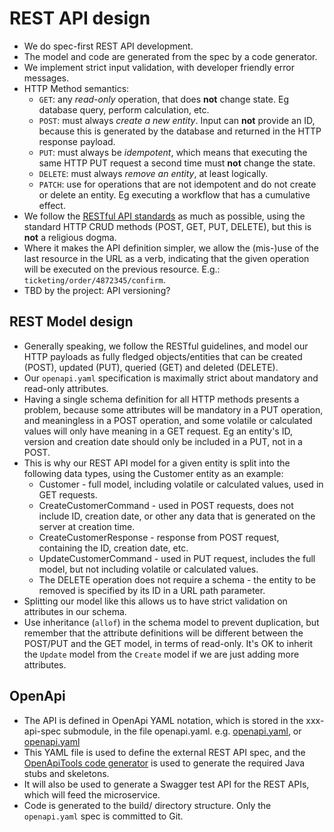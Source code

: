 # REST API design

- We do spec-first REST API development.
- The model and code are generated from the spec by a code generator.
- We implement strict input validation, with developer friendly error messages.
- HTTP Method semantics:
    - `GET`: any _read-only_ operation, that does **not** change state. Eg database query, perform calculation, etc.
    - `POST`: must always _create a new entity_. Input can **not** provide an ID, because this is generated by the
      database
      and returned in the HTTP response payload.
    - `PUT`: must always be _idempotent_, which means that executing the same HTTP PUT request a second time must
      **not** change the state.
    - `DELETE`: must always _remove an entity_, at least logically.
    - `PATCH`: use for operations that are not idempotent and do not create or delete an entity. Eg executing a workflow
      that has a cumulative effect.
- We follow the [RESTful API standards](https://aws.amazon.com/what-is/restful-api/) as much as possible, using the
  standard HTTP CRUD methods (POST, GET, PUT, DELETE), but this is **not** a religious dogma.
- Where it makes the API definition simpler, we allow the (mis-)use of the last resource in the URL as a verb,
  indicating that the given operation will be executed on the previous resource. E.g.:
  `ticketing/order/4872345/confirm`.
- TBD by the project: API versioning?

## REST Model design

- Generally speaking, we follow the RESTful guidelines, and model our HTTP payloads as fully fledged objects/entities
  that can be created (POST), updated (PUT), queried (GET) and deleted (DELETE).
- Our `openapi.yaml` specification is maximally strict about mandatory and read-only attributes.
- Having a single schema definition for all HTTP methods presents a problem, because some attributes will be mandatory
  in a PUT operation, and meaningless in a POST operation, and some volatile or calculated values will only have meaning
  in a GET request. Eg an entity's ID, version and creation date should only be included in a PUT, not in a POST.
- This is why our REST API model for a given entity is split into the following data types, using the Customer entity as
  an example:
    - Customer - full model, including volatile or calculated values, used in GET requests.
    - CreateCustomerCommand - used in POST requests, does not include ID, creation date, or other any data that is
      generated on the server at creation time.
    - CreateCustomerResponse - response from POST request, containing the ID, creation date, etc.
    - UpdateCustomerCommand - used in PUT request, includes the full model, but not including volatile or calculated
      values.
    - The DELETE operation does not require a schema - the entity to be removed is specified by its ID in a URL path
      parameter.
- Splitting our model like this allows us to have strict validation on attributes in our schema.
- Use inheritance (`allof`) in the schema model to prevent duplication, but remember that the attribute definitions will
  be different between the POST/PUT and the GET model, in terms of read-only. It's OK to inherit the `Update` model from
  the `Create` model if we are just adding more attributes.

## OpenApi

- The API is defined in OpenApi YAML notation, which is stored in the xxx-api-spec submodule, in the file openapi.yaml.
  e.g. [openapi.yaml](./customer-service/customer-application/customer-api-spec/src/main/spec/openapi.yaml), or
  [openapi.yaml](./order-service/order-application/order-api-spec/src/main/spec/openapi.yaml)
- This YAML file is used to define the external REST API spec, and
  the [OpenApiTools code generator](https://github.com/OpenAPITools/openapi-generator#readme) is used to generate the
  required Java stubs and skeletons.
- It will also be used to generate a Swagger test API for the REST APIs, which will feed the microservice.
- Code is generated to the build/ directory structure. Only the `openapi.yaml` spec is committed to Git.
